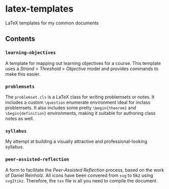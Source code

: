 # latex-templates
LaTeX templates for my common documents

## Contents

### `learning-objectives`

A template for mapping out learning objectives for a course.  This template uses a
*Strand* > *Threshold* > *Objective* model and provides commands to make this easier.

### `problemsets`

The `problemset.cls` is a LaTeX class for writing problemsets or notes.  It includes a
custom `\question` enumerate environment ideal for inclass problemsets.  It also
includes some pretty `\begin{theorem}` and `\begin{definition}` environments, making it
suitable for authoring class notes as well.

### `syllabus`

My attempt at building a visually attractive and professional-looking syllabus.

### `peer-assisted-reflection`

A form to facilitate the *Peer-Assisted Reflection* process, based on the work of
Daniel Reinholz.  All icons have been convered from `svg` to tikz using `svg2tikz`.
Therefore, the `tex` file is all you need to compile the document.
